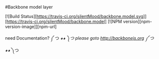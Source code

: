 #Backbone model layer

[![Build Status][https://travis-ci.org/silentMood/backbone.model.svg]][https://travis-ci.org/silentMood/backbone.model]
[![NPM version][npm-version-image]][npm-url]

need Documentation? ༼ つ ◕_◕ ༽つ
please goto http://backbonejs.org ༼ つ ◕_◕ ༽つ